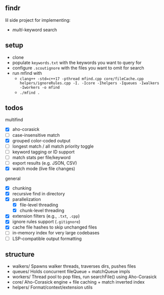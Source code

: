 ## findr

lil side project for implementing:
- *multi*-keyword search

## setup

- clone
- populate `keywords.txt` with the keywords you want to query for
- configure `.scoutignore` with the files you want to omit for search
- run mfind with
    - `clang++ -std=c++17 -pthread mfind.cpp core/fileCache.cpp helpers/ignoreRules.cpp -I. -Icore -Ihelpers -Iqueues -Iwalkers -Iworkers -o mfind`
    - `./mfind .`

## todos

multifind
- [X] aho-corasick
- [ ] case-insensitive match
- [X] grouped color-coded output
- [ ] longest match / all match priority toggle
- [ ] keyword tagging or ID support
- [ ] match stats per file/keyword
- [ ] export results (e.g. JSON, CSV)
- [X] watch mode (live file changes)

general
- [X] chunking
- [X] recursive find in directory
- [X] parallelization
    - [X] file-level threading
    - [X] chunk-level threading
- [X] extension filters (e.g., `.txt`, `.cpp`)
- [X] ignore rules support (`.gitignore`)
- [X] cache file hashes to skip unchanged files
- [ ] in-memory index for very large codebases
- [ ] LSP-compatible output formatting

## structure

- walkers/      Spawns walker threads, traverses dirs, pushes files
- queues/	    Holds concurrent fileQueue + matchQueue impls
- workers/	    Thread pool to pop files, run searchFile() using Aho-Corasick
- core/    	    Aho-Corasick engine + file caching + match inverted index 
- helpers/	    Format/context/extension utils
